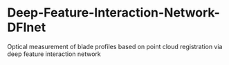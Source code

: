 # Deep-Feature-Interaction-Network-DFInet
Optical measurement of blade profiles based on point cloud registration via deep feature interaction network
